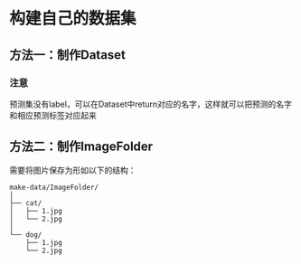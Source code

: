 # 构建自己的数据集

## 方法一：制作Dataset

### 注意

预测集没有label，可以在Dataset中return对应的名字，这样就可以把预测的名字和相应预测标签对应起来

## 方法二：制作ImageFolder

需要将图片保存为形如以下的结构：

```mkdir
make-data/ImageFolder/
│
├── cat/
│   ├── 1.jpg
│   └── 2.jpg
│
└── dog/
    ├── 1.jpg
    └── 2.jpg
```
